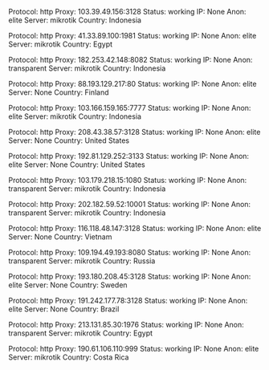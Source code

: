 Protocol: http
Proxy: 103.39.49.156:3128
Status: working
IP: None
Anon: elite
Server: mikrotik
Country: Indonesia

Protocol: http
Proxy: 41.33.89.100:1981
Status: working
IP: None
Anon: elite
Server: mikrotik
Country: Egypt

Protocol: http
Proxy: 182.253.42.148:8082
Status: working
IP: None
Anon: transparent
Server: mikrotik
Country: Indonesia

Protocol: http
Proxy: 88.193.129.217:80
Status: working
IP: None
Anon: elite
Server: None
Country: Finland

Protocol: http
Proxy: 103.166.159.165:7777
Status: working
IP: None
Anon: elite
Server: mikrotik
Country: Indonesia

Protocol: http
Proxy: 208.43.38.57:3128
Status: working
IP: None
Anon: elite
Server: None
Country: United States

Protocol: http
Proxy: 192.81.129.252:3133
Status: working
IP: None
Anon: elite
Server: None
Country: United States

Protocol: http
Proxy: 103.179.218.15:1080
Status: working
IP: None
Anon: transparent
Server: mikrotik
Country: Indonesia

Protocol: http
Proxy: 202.182.59.52:10001
Status: working
IP: None
Anon: transparent
Server: mikrotik
Country: Indonesia

Protocol: http
Proxy: 116.118.48.147:3128
Status: working
IP: None
Anon: elite
Server: None
Country: Vietnam

Protocol: http
Proxy: 109.194.49.193:8080
Status: working
IP: None
Anon: transparent
Server: mikrotik
Country: Russia

Protocol: http
Proxy: 193.180.208.45:3128
Status: working
IP: None
Anon: elite
Server: None
Country: Sweden

Protocol: http
Proxy: 191.242.177.78:3128
Status: working
IP: None
Anon: elite
Server: None
Country: Brazil

Protocol: http
Proxy: 213.131.85.30:1976
Status: working
IP: None
Anon: transparent
Server: mikrotik
Country: Egypt

Protocol: http
Proxy: 190.61.106.110:999
Status: working
IP: None
Anon: elite
Server: mikrotik
Country: Costa Rica

